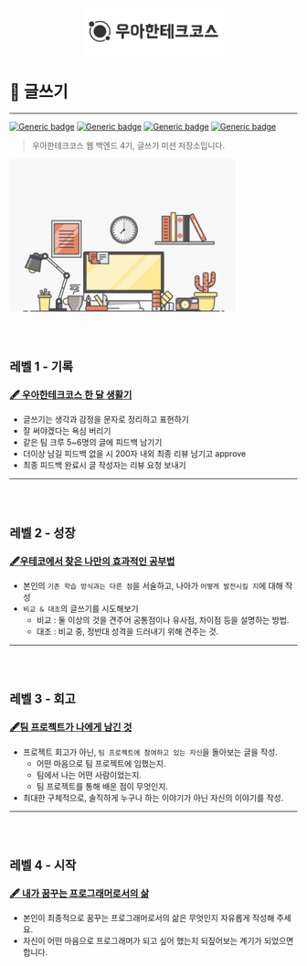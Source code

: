 <p align="center">
    <img src="img/woowacourse.png" alt="우아한테크코스" width="250px">
</p>

# 📖 글쓰기

---

[![Generic badge](https://img.shields.io/badge/Level1-finished-blue.svg)](level1.md)
[![Generic badge](https://img.shields.io/badge/Level2-finished-blue.svg)](level2.md)
[![Generic badge](https://img.shields.io/badge/Level3-finished-blue.svg)](level3.md)
[![Generic badge](https://img.shields.io/badge/Level4-started-green.svg)](level4.md)

> 우아한테크코스 웹 백엔드 4기, 글쓰기 미션 저장소입니다.

<img src="img/thumbnail.jpeg" alt="writing" width="400px">

<br><br>

## 레벨 1 - 기록

### [🖋 우아한테크코스 한 달 생활기](level1.md)

- 글쓰기는 생각과 감정을 문자로 정리하고 표현하기
- 잘 써야겠다는 욕심 버리기
- 같은 팀 크루 5~6명의 글에 피드백 남기기
- 더이상 남길 피드백 없을 시 200자 내외 최종 리뷰 남기고 approve
- 최종 피드백 완료시 글 작성자는 리뷰 요청 보내기

---

<br><br>

## 레벨 2 - 성장

### [🖋우테코에서 찾은 나만의 효과적인 공부법](./level2.md)

- 본인의 `기존 학습 방식과는 다른 점`을 서술하고, 나아가 `어떻게 발전시킬 지`에 대해 작성
- `비교 & 대조`의 글쓰기를 시도해보기
    - 비교 : 둘 이상의 것을 견주어 공통점이나 유사점, 차이점 등을 설명하는 방법.
    - 대조 : 비교 중, 정반대 성격을 드러내기 위해 견주는 것.

---

<br><br>

## 레벨 3 - 회고

### [🖋팀 프로젝트가 나에게 남긴 것](./level3.md)

- 프로젝트 회고가 아닌, `팀 프로젝트에 참여하고 있는 자신`을 돌아보는 글을 작성.
    - 어떤 마음으로 팀 프로젝트에 임했는지.
    - 팀에서 나는 어떤 사람이었는지.
    - 팀 프로젝트를 통해 배운 점이 무엇인지.
- 최대한 구체적으로, 솔직하게 누구나 하는 이야기가 아닌 자신의 이야기를 작성.

---

<br><br>

## 레벨 4 - 시작

### [🖋 내가 꿈꾸는 프로그래머로서의 삶](./level4.md)

- 본인이 최종적으로 꿈꾸는 프로그래머로서의 삶은 무엇인지 자유롭게 작성해 주세요.
- 자신이 어떤 마음으로 프로그래머가 되고 싶어 했는지 되짚어보는 계기가 되었으면 합니다.

<br><br>
